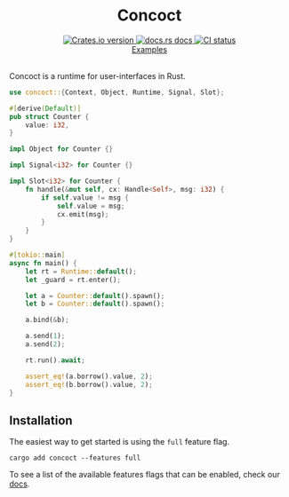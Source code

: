 <div align="center">
  <h1>Concoct</h1>
  
 <a href="https://crates.io/crates/concoct">
    <img src="https://img.shields.io/crates/v/concoct?style=flat-square"
    alt="Crates.io version" />
  </a>
  <a href="https://docs.rs/concoct">
    <img src="https://img.shields.io/badge/docs-latest-blue.svg?style=flat-square"
      alt="docs.rs docs" />
  </a>
   <a href="https://github.com/concoct-rs/concoct/actions">
    <img src="https://github.com/matthunz/concoct/actions/workflows/rust.yml/badge.svg"
      alt="CI status" />
  </a>
</div>

<div align="center">
 <a href="https://github.com/concoct-rs/concoct/tree/main/examples">Examples</a>
</div>

<br />

Concoct is a runtime for user-interfaces in Rust.

```rust
use concoct::{Context, Object, Runtime, Signal, Slot};

#[derive(Default)]
pub struct Counter {
    value: i32,
}

impl Object for Counter {}

impl Signal<i32> for Counter {}

impl Slot<i32> for Counter {
    fn handle(&mut self, cx: Handle<Self>, msg: i32) {
        if self.value != msg {
            self.value = msg;
            cx.emit(msg);
        }
    }
}

#[tokio::main]
async fn main() {
    let rt = Runtime::default();
    let _guard = rt.enter();

    let a = Counter::default().spawn();
    let b = Counter::default().spawn();

    a.bind(&b);

    a.send(1);
    a.send(2);

    rt.run().await;

    assert_eq!(a.borrow().value, 2);
    assert_eq!(b.borrow().value, 2);
}
```

## Installation
The easiest way to get started is using the `full` feature flag.

```
cargo add concoct --features full
```

To see a list of the available features flags that can be enabled, check our [docs](https://docs.rs/concoct/latest/concoct/#feature-flags).
